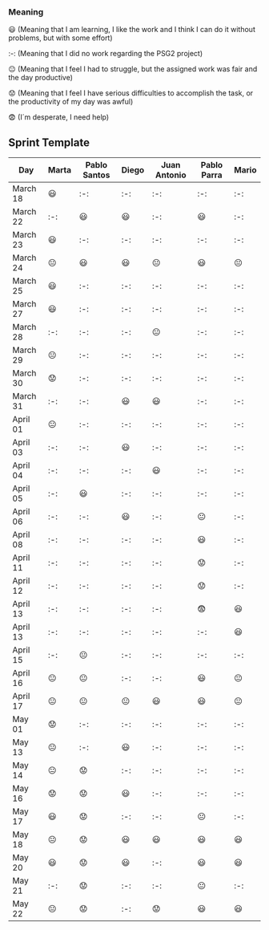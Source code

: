 ### Meaning

:smiley: (Meaning that I am learning, I like the work and I think I can do it without problems, but with some effort)

:-: (Meaning that I did no work regarding the PSG2 project)           

:neutral_face:  (Meaning that I feel I had to struggle, but the assigned work was fair and the day productive) 

:worried: (Meaning that I feel I have serious difficulties to accomplish the task, or the productivity of my day was awful)   

:fearful:   (I´m desperate, I need help)        

## Sprint Template

| Day           |     Marta    	|  Pablo Santos  |     Diego      |  Juan Antonio  |  Pablo Parra   |      Mario     |
| ------------- | ------------- | -------------  | -------------  | -------------  | -------------  | -------------  |
| March 18      |   :smiley:    |      :-:       |      :-:       |      :-:       |      :-:       |       :-:      |
| March 22      |     :-:       |    :smiley:    |    :smiley:    |      :-:       |    :smiley:    |       :-:      |
| March 23      |   :smiley:    |      :-:       |      :-:       |      :-:       |      :-:       |       :-:      |
| March 24      |:neutral_face: |    :smiley:    |   :smiley:     | :neutral_face: |    :smiley:    | :neutral_face: |                
| March 25      |   :smiley:    |      :-:       |      :-:       |      :-:       |      :-:       |      :-:       |                
| March 27      |   :smiley:    |      :-:       |      :-:       |      :-:       |      :-:       |      :-:       |                
| March 28      |     :-:       |      :-:       |      :-:       | :neutral_face: |      :-:       |      :-:       |    
| March 29      |:neutral_face: |      :-:       |      :-:       |      :-:       |      :-:       |      :-:       | 
| March 30      |   :worried:   |      :-:       |      :-:       |      :-:       |      :-:       |      :-:       |
| March 31      |     :-:       |      :-:       |    :smiley:    |    :smiley:    |      :-:       |      :-:       |
| April 01      |:neutral_face: |      :-:       |      :-:       |      :-:       |      :-:       |      :-:       | 
| April 03      |     :-:       |      :-:       |    :smiley:    |      :-:       |      :-:       |      :-:       |
| April 04      |     :-:       |      :-:       |      :-:       |    :smiley:    |      :-:       |      :-:       |
| April 05      |     :-:       |    :smiley:    |      :-:       |      :-:       |      :-:       |      :-:       |
| April 06      |     :-:       |      :-:       |    :smiley:    |      :-:       | :neutral_face: |      :-:       |
| April 08      |     :-:       |      :-:       |      :-:       |      :-:       |    :smiley:    |      :-:       |
| April 11      |     :-:       |      :-:       |      :-:       |      :-:       |    :worried:   |      :-:       |
| April 12      |     :-:       |      :-:       |      :-:       |      :-:       |    :worried:   |      :-:       |
| April 13      |     :-:       |      :-:       |      :-:       |      :-:       |    :fearful:   |    :smiley:    |
| April 13      |     :-:       |      :-:       |      :-:       |      :-:       |    :-:         |    :smiley:    |
| April 15      |     :-:       | :neutral_face: |      :-:       |      :-:       |    :-:         |      :-:       |
| April 16      |:neutral_face: | :neutral_face: |      :-:       |      :-:       |    :smiley:    | :neutral_face: | 
| April 17      |:neutral_face: | :neutral_face: | :neutral_face: |    :smiley:    |    :smiley:    | :neutral_face: |
| May   01      |:worried:      |      :-:       |      :-:       |      :-:       |      :-:       |      :-:       |
| May   13      |:neutral_face: |      :-:       |      :smiley:  |      :-:       |      :-:       |      :-:       |
| May   14      |:neutral_face: |      :worried: |      :-:       |      :-:       |      :-:       |      :-:       |
| May   16      |:worried:      |      :worried: |      :smiley:  |      :-:       |      :-:       |      :-:       |
| May   17      |:smiley:       |      :worried: |      :-:       |      :-:       |:neutral_face:  |      :-:       |
| May   18      |:neutral_face: |      :worried: |    :smiley:    |    :smiley:    | :smiley:       |      :smiley:  |
| May   20      |:smiley:       |      :worried: |      :smiley:  |      :-:       |   :smiley:     |      :smiley:  |
| May   21      |       :-:     |      :worried: |      :-:       |      :-:       | :neutral_face: |      :-:       |
| May   22      | :neutral_face:|      :worried: |      :-:       |    :worried:   |      :smiley:  |      :smiley:  |
